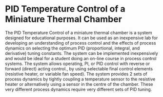 # PID Temperature Control of a Miniature Thermal Chamber
The PID Temperature Control of a miniature thermal chamber is a system designed for educational purposes. It can be used as an inexpensive lab for developing an understanding of process control and the effects of process dynamics on selecting the optimum PID (proportional, integral, and derivative) tuning constants.
The system can be implemented inexpensively and would be ideal for a student doing an on-line course in process control systems.
The system allows operating, PI, or PID control with reverse or forward (direct) acting control., by using selectable final control elements (resistive heater, or variable fan speed).
The system provides 2 sets of process dynamics by tightly coupling a temperature sensor to the resistive heater or alternatively using a sensor in the centre of the chamber. These very different process dynamics require very different sets of PID tuning.
